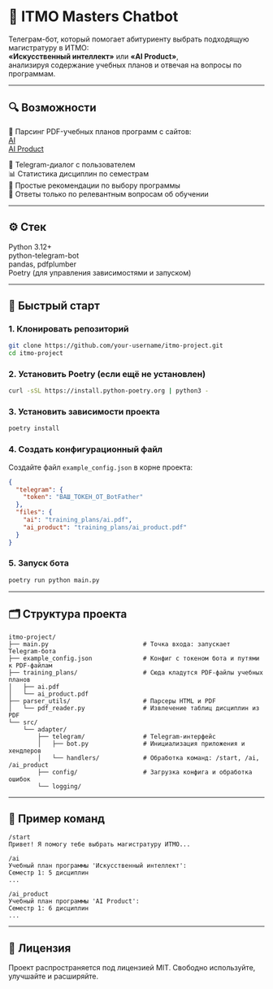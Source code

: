 # 🤖 ITMO Masters Chatbot

Телеграм-бот, который помогает абитуриенту выбрать подходящую магистратуру в ИТМО:  
**«Искусственный интеллект»** или **«AI Product»**,  
анализируя содержание учебных планов и отвечая на вопросы по программам.

---

## 🔍 Возможности

📄 Парсинг PDF-учебных планов программ с сайтов:  
[AI](https://abit.itmo.ru/program/master/ai)  
[AI Product](https://abit.itmo.ru/program/master/ai_product)

💬 Telegram-диалог с пользователем  
📊 Статистика дисциплин по семестрам  
🎯 Простые рекомендации по выбору программы  
🧠 Ответы только по релевантным вопросам об обучении

---

## ⚙️ Стек

Python 3.12+  
python-telegram-bot  
pandas, pdfplumber  
Poetry (для управления зависимостями и запуском)

---

## 🚀 Быстрый старт

### 1. Клонировать репозиторий

```bash
git clone https://github.com/your-username/itmo-project.git
cd itmo-project
```

### 2. Установить Poetry (если ещё не установлен)

```bash
curl -sSL https://install.python-poetry.org | python3 -
```

### 3. Установить зависимости проекта

```bash
poetry install
```

### 4. Создать конфигурационный файл

Создайте файл `example_config.json` в корне проекта:

```json
{
  "telegram": {
    "token": "ВАШ_ТОКЕН_ОТ_BotFather"
  },
  "files": {
    "ai": "training_plans/ai.pdf",
    "ai_product": "training_plans/ai_product.pdf"
  }
}
```

### 5. Запуск бота

```bash
poetry run python main.py
```

---

## 🗂 Структура проекта

```
itmo-project/
├── main.py                          # Точка входа: запускает Telegram-бота
├── example_config.json              # Конфиг с токеном бота и путями к PDF-файлам
├── training_plans/                  # Сюда кладутся PDF-файлы учебных планов
│   ├── ai.pdf
│   └── ai_product.pdf
├── parser_utils/                    # Парсеры HTML и PDF
│   └── pdf_reader.py                # Извлечение таблиц дисциплин из PDF
└── src/
    └── adapter/
        ├── telegram/                # Telegram-интерфейс
        │   ├── bot.py               # Инициализация приложения и хендлеров
        │   └── handlers/            # Обработка команд: /start, /ai, /ai_product
        ├── config/                  # Загрузка конфига и обработка ошибок
        └── logging/    
```

---

## 📌 Пример команд

```
/start
Привет! Я помогу тебе выбрать магистратуру ИТМО...

/ai
Учебный план программы 'Искусственный интеллект':
Семестр 1: 5 дисциплин
...

/ai_product
Учебный план программы 'AI Product':
Семестр 1: 6 дисциплин
...
```

---

## 📄 Лицензия

Проект распространяется под лицензией MIT. Свободно используйте, улучшайте и расширяйте.
